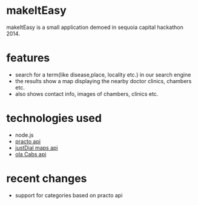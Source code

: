 makeItEasy
==============

makeItEasy is a small application demoed in sequoia capital hackathon 2014.

features
========

- search for a term(like disease,place, locality etc.) in our search engine
- the results show a map displaying the nearby doctor clinics, chambers etc.
- also shows contact info, images of chambers, clinics etc. 

technologies used
=================

- node.js
- [practo api][1]
- [justDial maps api][2]
- [ola Cabs api][3]

[1]: https://developers.practo.com/
[2]: http://hack2014.justdial.com/docs/#!index.md
[3]: http://docs.console.olacabs.com/ola

recent changes
==============

- support for categories based on practo api
